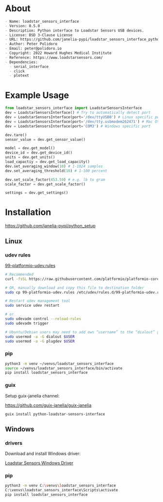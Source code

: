 <!-- README.md is generated automatically from .single-source-of-truth.org
    File edits may be overwritten! -->


# About

```markdown
- Name: loadstar_sensors_interface
- Version: 0.5.0
- Description: Python interface to Loadstar Sensors USB devices.
- License: BSD 3-Clause License
- URL: https://github.com/janelia-pypi/loadstar_sensors_interface_python
- Author: Peter Polidoro
- Email: peter@polidoro.io
- Copyright: 2022 Howard Hughes Medical Institute
- Reference: https://www.loadstarsensors.com/
- Dependencies:
  - serial_interface
  - click
  - plotext
```


# Example Usage

```python
from loadstar_sensors_interface import LoadstarSensorsInterface
dev = LoadstarSensorsInterface() # Try to automatically detect port
dev = LoadstarSensorsInterface(port='/dev/ttyUSB0') # Linux specific port
dev = LoadstarSensorsInterface(port='/dev/tty.usbmodem262471') # Mac OS X specific port
dev = LoadstarSensorsInterface(port='COM3') # Windows specific port

dev.tare()
sensor_value = dev.get_sensor_value()

model = dev.get_model()
device_id = dev.get_device_id()
units = dev.get_units()
load_capactiy = dev.get_load_capacity()
dev.set_averaging_window(10) # 1-1024 samples
dev.set_averaging_threshold(10) # 1-100 percent

dev.set_scale_factor(453.59) # e.g. lb to gram
scale_factor = dev.get_scale_factor()

settings = dev.get_settings()

```


# Installation

<https://github.com/janelia-pypi/python_setup>


## Linux


### udev rules

[99-platformio-udev.rules](https://docs.platformio.org/en/stable/core/installation/udev-rules.html)

```sh
# Recommended
curl -fsSL https://raw.githubusercontent.com/platformio/platformio-core/master/scripts/99-platformio-udev.rules | sudo tee /etc/udev/rules.d/99-platformio-udev.rules

# OR, manually download and copy this file to destination folder
sudo cp 99-platformio-udev.rules /etc/udev/rules.d/99-platformio-udev.rules

# Restart udev management tool
sudo service udev restart

# or
sudo udevadm control --reload-rules
sudo udevadm trigger

# Ubuntu/Debian users may need to add own “username” to the “dialout” group
sudo usermod -a -G dialout $USER
sudo usermod -a -G plugdev $USER
```


### pip

```sh
python3 -m venv ~/venvs/loadstar_sensors_interface
source ~/venvs/loadstar_sensors_interface/bin/activate
pip install loadstar_sensors_interface
```


### guix

Setup guix-janelia channel:

<https://github.com/guix-janelia/guix-janelia>

```sh
guix install python-loadstar-sensors-interface
```


## Windows


### drivers

Download and install Windows driver:

[Loadstar Sensors Windows Driver](https://www.loadstarsensors.com/drivers-for-usb-load-cells-and-load-cell-interfaces.html)


### pip

```sh
python3 -m venv C:\venvs\loadstar_sensors_interface
C:\venvs\loadstar_sensors_interface\Scripts\activate
pip install loadstar_sensors_interface
```